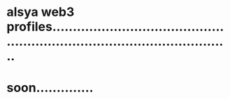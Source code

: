 # alsya web3 profiles.................................................................................................
# soon..............
